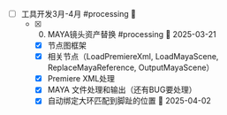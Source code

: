 - [ ] 工具开发3月-4月 #processing 📅 
	- [x] 0. MAYA镜头资产替换 #processing 📅 2025-03-21
		- [x] 节点图框架
		- [x] 相关节点（LoadPremiereXml, LoadMayaScene, ReplaceMayaReference, OutputMayaScene）
		- [x] Premiere XML处理
		- [x] MAYA 文件处理和输出（还有BUG要处理）
		- [x] 自动绑定大环匹配到脚趾的位置 📅 2025-04-02 